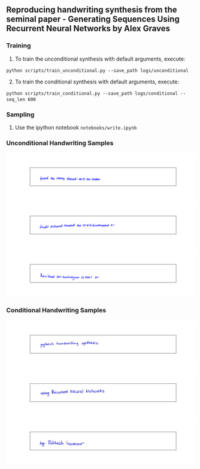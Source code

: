 ## Reproducing handwriting synthesis from the seminal paper - Generating Sequences Using Recurrent Neural Networks by Alex Graves

### Training
1. To train the unconditional synthesis with default arguments, execute:
```
python scripts/train_unconditional.py --save_path logs/unconditional
```
2. To train the conditional synthesis with default arguments, execute:
```
python scripts/train_conditional.py --save_path logs/conditional --seq_len 600
```

### Sampling
1. Use the ipython notebook `notebooks/write.ipynb`

### Unconditional Handwriting Samples
![jpg](images/unconditional_1.png)
![jpg](images/unconditional_2.png)
![jpg](images/unconditional_3.png)

### Conditional Handwriting Samples
![jpg](images/conditional_1.jpg)
![jpg](images/conditional_2.jpg)
![jpg](images/conditional_3.jpg)

